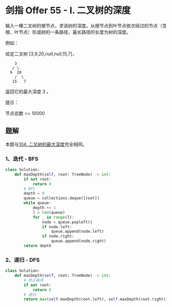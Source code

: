 # 剑指 Offer 55 - I. 二叉树的深度

输入一棵二叉树的根节点，求该树的深度。从根节点到叶节点依次经过的节点（含根、叶节点）形成树的一条路径，最长路径的长度为树的深度。

例如：

给定二叉树 [3,9,20,null,null,15,7]，

```
	3	
   / \
  9  20
    /  \
   15   7
```

返回它的最大深度 3 。

提示：

节点总数 <= 10000

## 题解

本题与[104. 二叉树的最大深度](https://github.com/CastleYeager/PythonicLeetcode/blob/main/%E6%A0%91/%E4%BA%8C%E5%8F%89%E6%A0%91/104.%20%E4%BA%8C%E5%8F%89%E6%A0%91%E7%9A%84%E6%9C%80%E5%A4%A7%E6%B7%B1%E5%BA%A6.md)完全相同。

### 1、迭代 - BFS

```python
class Solution:
    def maxDepth(self, root: TreeNode) -> int:
        if not root:
            return 0
        # BFS
        depth = 0
        queue = collections.deque([root])
        while queue:
            depth += 1
            l = len(queue)
            for _ in range(l):
                node = queue.popleft()
                if node.left:
                    queue.append(node.left)
                if node.right:
                    queue.append(node.right)
        return depth
```

### 2、递归 - DFS	

```python
class Solution:
    def maxDepth(self, root: TreeNode) -> int:
        # 终止条件
        if not root:
            return 0
        # 递归
        return max(self.maxDepth(root.left), self.maxDepth(root.right)) + 1
```

